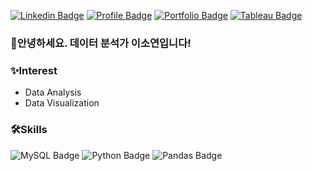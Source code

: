 [![Linkedin Badge](http://img.shields.io/badge/-Linkedin-0A66C2?style=for-the-badge&logo=Linkedin&link=https://www.linkedin.com/in/sy-veronica-lee/)](https://www.linkedin.com/in/sy-veronica-lee/) [![Profile Badge](http://img.shields.io/badge/-Profile-FF8800?style=for-the-badge&logo=notion&link=https://https://www.notion.so/7d0b50264099439ba89078ecf8919609)](https://www.notion.so/7d0b50264099439ba89078ecf8919609) [![Portfolio Badge](http://img.shields.io/badge/-Portfolio-ooFF00?style=for-the-badge&logo=Notion&link=https://www.notion.so/65b88b1b3e6e4366a0079e4a3230800b?v=ac8ff7b03d9b400091cce2931699c948)](https://www.notion.so/65b88b1b3e6e4366a0079e4a3230800b?v=ac8ff7b03d9b400091cce2931699c948)  [![Tableau Badge](http://img.shields.io/badge/-Tableau-E97627?style=for-the-badge&logo=Tableau&link=https://public.tableau.com/app/profile/.75672940)](https://public.tableau.com/app/profile/.75672940) 

### 👋안녕하세요. 데이터 분석가 이소연입니다!

### ✨Interest

- Data Analysis
- Data Visualization

### 🛠️Skills
![MySQL Badge](http://img.shields.io/badge/-MySQL-4479A1?style=flat-square&logo=MySQL&logoColor=white)
![Python Badge](http://img.shields.io/badge/-Python-3776AB?style=flat-square&logo=Python&logoColor=white)
![Pandas Badge](http://img.shields.io/badge/-Pandas-150458?style=flat-square&logo=Pandas&logoColor=white)

<!--
**sy-veronica/sy-veronica** is a ✨ _special_ ✨ repository because its `README.md` (this file) appears on your GitHub profile.

Here are some ideas to get you started:

- 🔭 I’m currently working on ...
- 🌱 I’m currently learning ...
- 👯 I’m looking to collaborate on ...
- 🤔 I’m looking for help with ...
- 💬 Ask me about ...
- 📫 How to reach me: ...
- 😄 Pronouns: ...
- ⚡ Fun fact: ...
-->
